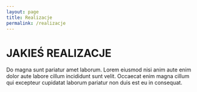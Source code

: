 ```yaml
---
layout: page
title: Realizacje
permalink: /realizacje
---
```


# JAKIEŚ REALIZACJE

Do magna sunt pariatur amet laborum. Lorem eiusmod nisi anim aute enim dolor aute labore cillum incididunt sunt velit. Occaecat enim magna cillum qui excepteur cupidatat laborum pariatur non duis est eu in consequat.

